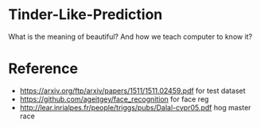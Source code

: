# Tinder-Like-Prediction
What is the meaning of beautiful? And how we teach computer to know it?
# Reference
- https://arxiv.org/ftp/arxiv/papers/1511/1511.02459.pdf for test dataset
- https://github.com/ageitgey/face_recognition for face reg
- http://lear.inrialpes.fr/people/triggs/pubs/Dalal-cvpr05.pdf hog master race